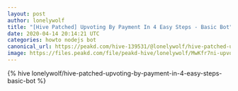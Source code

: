 ```yaml
---
layout: post
author: lonelywolf
title: "[Hive Patched] Upvoting By Payment In 4 Easy Steps - Basic Bot"
date: 2020-04-14 20:14:21 UTC
categories: howto nodejs bot
canonical_url: https://peakd.com/hive-139531/@lonelywolf/hive-patched-upvoting-by-payment-in-4-easy-steps-basic-bot
image: https://files.peakd.com/file/peakd-hive/lonelywolf/MwKfr7ni-upvote.png
---
```

{% hive lonelywolf/hive-patched-upvoting-by-payment-in-4-easy-steps-basic-bot %}
